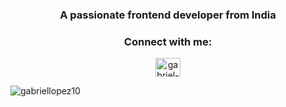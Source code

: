 <h3 align="center">A passionate frontend developer from India</h3>

<h3 align="center">Connect with me:</h3>
<p align="center">
<a href="https://linkedin.com/in/gabriel-gastón-lópez" target="blank"><img align="center" src="https://raw.githubusercontent.com/rahuldkjain/github-profile-readme-generator/master/src/images/icons/Social/linked-in-alt.svg" alt="gabriel-gastón-lópez" height="30" width="40" /></a>
</p>

<p><img align="center" src="https://github-readme-stats.vercel.app/api/top-langs?username=gabriellopez10&show_icons=true&locale=en&layout=compact" alt="gabriellopez10" /></p>
